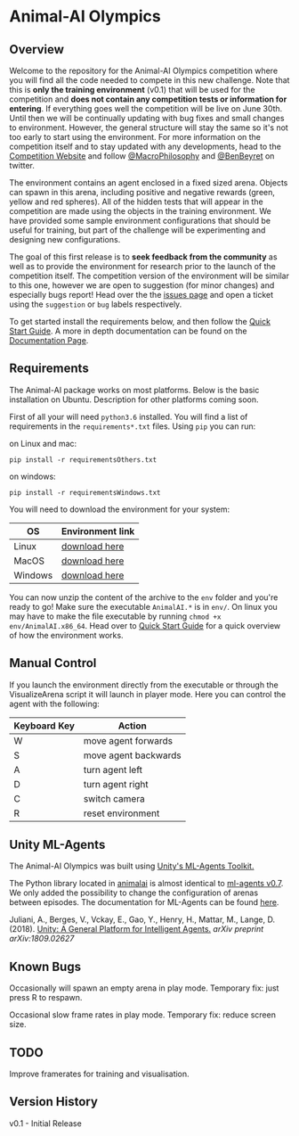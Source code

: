 # Animal-AI Olympics

## Overview

Welcome to the repository for the Animal-AI Olympics competition where you will find all the code needed to compete in 
this new challenge. Note that this is **only the training environment** (v0.1) that will be used for the competition and **does not contain any competition tests or information for entering**. If everything goes well the competition will be live on June 30th. Until then we will be continually updating with bug fixes and small changes to environment. However, the general structure will stay the same so it's not too early to start using the environment. For more information on the competition itself and to stay updated with any developments, head to the [Competition Website](http://www.animalaiolympics.com/) and follow [@MacroPhilosophy](https://twitter.com/MacroPhilosophy) and [@BenBeyret](https://twitter.com/BenBeyret) on twitter.

The environment contains an agent enclosed in a fixed sized arena. Objects can spawn in this arena, including positive and negative rewards (green, yellow and red spheres). All of the hidden tests that will appear in the competition are made using the objects in the training environment. We have provided some sample environment configurations that should be useful for training, but part of the challenge will be experimenting and designing new configurations.

The goal of this first release is to **seek feedback from the community** as well as to provide the environment for research prior to the launch of the competition itself. The competition version of the environment will be similar to this one, however we are open to suggestion (for minor changes) and especially bugs report! Head over the the [issues page](https://github.com/beyretb/AnimalAI/issues) and open a ticket using the `suggestion` or `bug` labels 
respectively.

To get started install the requirements below, and then follow the [Quick Start Guide](documentation/quickstart.md). 
A more in depth documentation <!--, including a primer on animal cognition,--> can be found on the 
[Documentation Page](documentation/documentation.md).

## Requirements

The Animal-AI package works on most platforms. Below is the basic installation on Ubuntu. Description for 
other platforms coming soon. <!--, for cloud engines check out [this cloud documentation](documentation/cloud.md).-->

First of all your will need `python3.6` installed. You will find a list of requirements in the `requirements*.txt` files. 
Using `pip` you can run:

on Linux and mac:
```
pip install -r requirementsOthers.txt
```

on windows:
```
pip install -r requirementsWindows.txt
```

You will need to download the environment for your system:

| OS | Environment link |
| --- | --- |
| Linux |  [download here](https://www.doc.ic.ac.uk/~bb1010/animalAI/env_linux.zip) |
| MacOS |  [download here](https://www.doc.ic.ac.uk/~bb1010/animalAI/env_mac.zip) |
| Windows | [download here](https://www.doc.ic.ac.uk/~bb1010/animalAI/env_windows.zip)  |

You can now unzip the content of the archive to the `env` folder and you're ready to go! Make sure the executable 
`AnimalAI.*` is in `env/`. On linux you may have to make the file executable by running `chmod +x env/AnimalAI.x86_64`. 
Head over to [Quick Start Guide](documentation/quickstart.md) for a quick overview of how the environment works.

## Manual Control

If you launch the environment directly from the executable or through the VisualizeArena script it will launch in player 
mode. Here you can control the agent with the following:

| Keyboard Key  | Action    |
| --- | --- |
| W   | move agent forwards |
| S   | move agent backwards|
| A   | turn agent left     |
| D   | turn agent right    |
| C   | switch camera       |
| R   | reset environment   |

## Unity ML-Agents

The Animal-AI Olympics was built using [Unity's ML-Agents Toolkit.](https://github.com/Unity-Technologies/ml-agents)

The Python library located in [animalai](animalai) is almost identical to 
[ml-agents v0.7](https://github.com/Unity-Technologies/ml-agents/tree/master/ml-agents-envs). We only added the possibility to change the configuration of arenas between episodes. The documentation for ML-Agents can be found [here](https://github.com/Unity-Technologies/ml-agents/blob/master/docs/Python-API.md).

Juliani, A., Berges, V., Vckay, E., Gao, Y., Henry, H., Mattar, M., Lange, D. (2018). [Unity: A General Platform for 
Intelligent Agents.](https://arxiv.org/abs/1809.02627) *arXiv preprint arXiv:1809.02627*

## Known Bugs

Occasionally will spawn an empty arena in play mode. Temporary fix: just press R to respawn.

Occasional slow frame rates in play mode. Temporary fix: reduce screen size. 

## TODO

Improve framerates for training and visualisation.

## Version History
v0.1 - Initial Release

